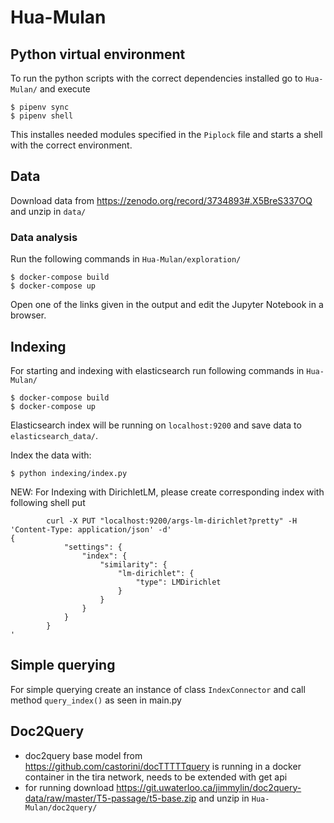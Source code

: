 # Hua-Mulan

## Python virtual environment

To run the python scripts with the correct dependencies installed go to `Hua-Mulan/` and execute
```
$ pipenv sync
$ pipenv shell
```
This installes needed modules specified in the `Piplock` file and starts a shell with the correct environment.

## Data

Download data from https://zenodo.org/record/3734893#.X5BreS337OQ and unzip in `data/`

### Data analysis

Run the following commands in `Hua-Mulan/exploration/`
```
$ docker-compose build
$ docker-compose up
```
Open one of the links given in the output and edit the Jupyter Notebook in a browser.

## Indexing

For starting and indexing with elasticsearch run following commands in `Hua-Mulan/`

```
$ docker-compose build
$ docker-compose up
```
Elasticsearch index will be running on `localhost:9200` and save data to `elasticsearch_data/`.

Index the data with:
```
$ python indexing/index.py
```

NEW: 
For Indexing with DirichletLM, please create corresponding index with following shell put

```
 		curl -X PUT "localhost:9200/args-lm-dirichlet?pretty" -H 'Content-Type: application/json' -d'
{
            "settings": {
                "index": {
                    "similarity": {
                        "lm-dirichlet": {
                            "type": LMDirichlet
                        }
                    }
                }
            }
        }
'
```


## Simple querying

For simple querying create an instance of class `IndexConnector` and call method `query_index()` as seen in main.py

## Doc2Query
- doc2query base model from https://github.com/castorini/docTTTTTquery is running in a docker container in the tira network, needs to be extended with get api
- for running download https://git.uwaterloo.ca/jimmylin/doc2query-data/raw/master/T5-passage/t5-base.zip and unzip in  `Hua-Mulan/doc2query/`

